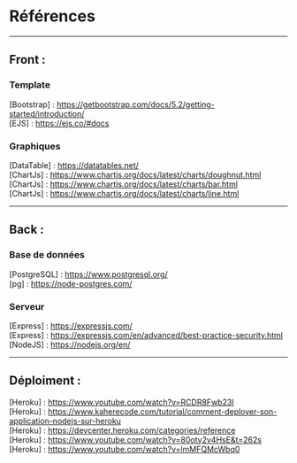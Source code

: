 # Références

---

## Front :

### Template
[Bootstrap] : https://getbootstrap.com/docs/5.2/getting-started/introduction/     
[EJS] : https://ejs.co/#docs  

### Graphiques
[DataTable] : https://datatables.net/  
[ChartJs] : https://www.chartjs.org/docs/latest/charts/doughnut.html  
[ChartJs] : https://www.chartjs.org/docs/latest/charts/bar.html  
[ChartJs] : https://www.chartjs.org/docs/latest/charts/line.html  

---

## Back :

### Base de données
[PostgreSQL] : https://www.postgresql.org/  
[pg] : https://node-postgres.com/  

### Serveur
[Express] : https://expressjs.com/  
[Express] : https://expressjs.com/en/advanced/best-practice-security.html  
[NodeJS] : https://nodejs.org/en/  

---

## Déploiment :
[Heroku] : https://www.youtube.com/watch?v=RCDR8Fwb23I  
[Heroku] : https://www.kaherecode.com/tutorial/comment-deployer-son-application-nodejs-sur-heroku  
[Heroku] : https://devcenter.heroku.com/categories/reference  
[Heroku] : https://www.youtube.com/watch?v=80oty2v4HsE&t=262s  
[Heroku] : https://www.youtube.com/watch?v=lmMFQMcWbq0  
